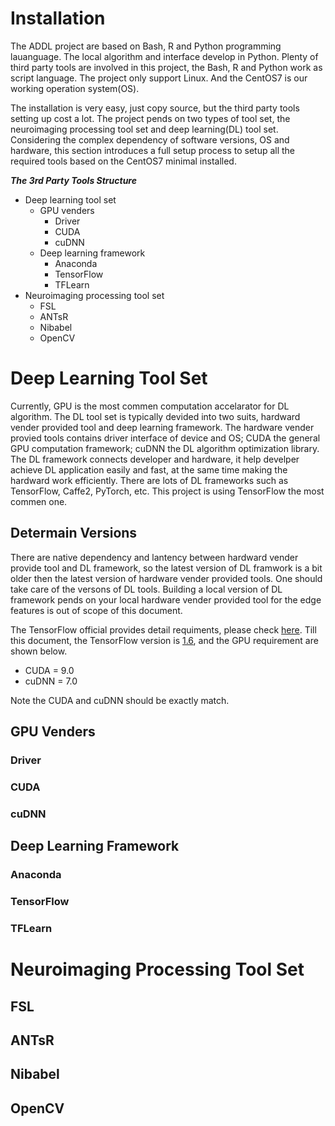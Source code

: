 # Installation
The ADDL project are based on Bash, R and Python programming lauanguage. The local algorithm and interface develop in Python. Plenty of third party tools are involved in this project, the Bash, R and Python work as script language. The project only support Linux. And the CentOS7 is our working operation system(OS). 

The installation is very easy, just copy source, but the third party tools setting up cost a lot. The project pends on two types of tool set, the neuroimaging processing tool set and deep learning(DL) tool set. Considering the complex dependency of software versions, OS and hardware, this section introduces a full setup process to setup all the required tools based on the CentOS7 minimal installed.

***The 3rd Party Tools Structure***
* Deep learning tool set
  * GPU venders
    * Driver
    * CUDA
    * cuDNN
  * Deep learning framework
    * Anaconda
    * TensorFlow
    * TFLearn
* Neuroimaging processing tool set
  * FSL
  * ANTsR
  * Nibabel
  * OpenCV

# Deep Learning Tool Set
Currently, GPU is the most commen computation accelarator for DL algorithm. The DL tool set is typically devided into two suits, hardward vender provided tool and deep learning framework. The hardware vender provied tools contains driver interface of device and OS; CUDA the general GPU computation framework; cuDNN the DL algorithm optimization library. The DL framework connects developer and hardware, it help develper achieve DL application easily and fast, at the same time making the hardward work efficiently. There are lots of DL frameworks such as TensorFlow, Caffe2, PyTorch, etc. This project is using TensorFlow the most commen one.

## Determain Versions
There are native dependency and lantency between hardward vender provide tool and DL framework, so the latest version of DL framwork is a bit older then the latest version of hardware vender provided tools. One should take care of the versons of DL tools. Building a local version of DL framework pends on your local hardware vender provided tool for the edge features is out of scope of this document.

The TensorFlow official provides detail requiments, please check [here](https://www.tensorflow.org/install/install_linux#NVIDIARequirements).
Till this document, the TensorFlow version is [1.6](https://github.com/tensorflow/tensorflow/releases/tag/v1.6.0), and the GPU requirement are shown below.
* CUDA = 9.0
* cuDNN = 7.0

Note the CUDA and cuDNN should be exactly match.

## GPU Venders
### Driver
### CUDA
### cuDNN
## Deep Learning Framework
### Anaconda
### TensorFlow
### TFLearn
# Neuroimaging Processing Tool Set
## FSL
## ANTsR
## Nibabel
## OpenCV